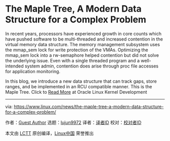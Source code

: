 [#]: collector: (lujun9972)
[#]: translator: ( )
[#]: reviewer: ( )
[#]: publisher: ( )
[#]: url: ( )
[#]: subject: (The Maple Tree, A Modern Data Structure for a Complex Problem)
[#]: via: (https://www.linux.com/news/the-maple-tree-a-modern-data-structure-for-a-complex-problem/)
[#]: author: (Guest Author https://blogs.oracle.com/linux/the-maple-tree)

The Maple Tree, A Modern Data Structure for a Complex Problem
======

In recent years, processors have experienced growth in core counts which have pushed software to be multi-threaded and increased contention in the virtual memory data structure. The memory management subsystem uses the mmap_sem lock for write protection of the VMAs. Optimizing the mmap_sem lock into a rw-semaphore helped contention but did not solve the underlying issue. Even with a single threaded program and a well-intended system admin, contention does arise through proc file accesses for application monitoring.

In this blog, we introduce a new data structure that can track gaps, store ranges, and be implemented in an RCU compatible manner. This is the Maple Tree.
Click to [Read More][1] at Oracle Linux Kernel Development

--------------------------------------------------------------------------------

via: https://www.linux.com/news/the-maple-tree-a-modern-data-structure-for-a-complex-problem/

作者：[Guest Author][a]
选题：[lujun9972][b]
译者：[译者ID](https://github.com/译者ID)
校对：[校对者ID](https://github.com/校对者ID)

本文由 [LCTT](https://github.com/LCTT/TranslateProject) 原创编译，[Linux中国](https://linux.cn/) 荣誉推出

[a]: https://blogs.oracle.com/linux/the-maple-tree
[b]: https://github.com/lujun9972
[1]: https://blogs.oracle.com/linux/the-maple-tree

